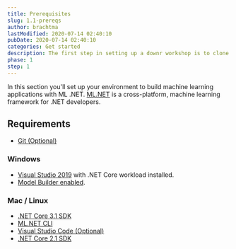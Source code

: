 ```yaml
---
title: Prerequisites
slug: 1.1-prereqs
author: brachtma
lastModified: 2020-07-14 02:40:10
pubDate: 2020-07-14 02:40:10
categories: Get started
description: The first step in setting up a downr workshop is to clone the source code
phase: 1
step: 1
---
```


In this section you'll set up your environment to build machine learning applications with ML .NET. [ML.NET](https://dot.net/ml) is a cross-platform, machine learning framework for .NET developers.

## Requirements

- [Git (Optional)](https://git-scm.com/)

### Windows

- [Visual Studio 2019](https://visualstudio.microsoft.com/vs/) with .NET Core workload installed.
- [Model Builder enabled](https://github.com/dotnet/machinelearning-modelbuilder/issues/757#issuecomment-631665947).

### Mac / Linux

- [.NET Core 3.1 SDK](https://dotnet.microsoft.com/download/dotnet-core/3.1)
- [ML.NET CLI](https://www.nuget.org/packages/MLNet/)
- [Visual Studio Code (Optional)](https://code.visualstudio.com/Download)
- [.NET Core 2.1 SDK](https://aka.ms/download-netcore-21)